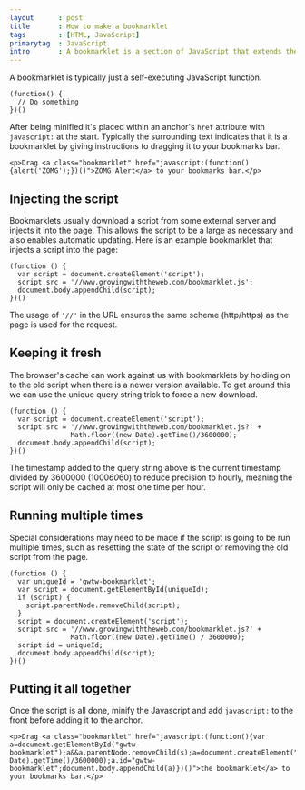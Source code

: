 ```yaml
---
layout      : post
title       : How to make a bookmarklet
tags        : [HTML, JavaScript]
primarytag  : JavaScript
intro       : A bookmarklet is a section of JavaScript that extends the browsers currently loaded page by executing from a browser bookmark.
---
```


A bookmarklet is typically just a self-executing JavaScript function.

<!--prettify lang=js-->
    (function() {
      // Do something
    })()

After being minified it's placed within an anchor's `href` attribute with `javascript:` at the start. Typically the surrounding text indicates that it is a bookmarklet by giving instructions to dragging it to your bookmarks bar.

<!--prettify lang=html-->
    <p>Drag <a class="bookmarklet" href="javascript:(function(){alert('ZOMG');})()">ZOMG Alert</a> to your bookmarks bar.</p>



## Injecting the script

Bookmarklets usually download a script from some external server and injects it into the page. This allows the script to be a large as necessary and also enables automatic updating. Here is an example bookmarklet that injects a script into the page:

<!--prettify lang=js-->
    (function () {
      var script = document.createElement('script');
      script.src = '//www.growingwiththeweb.com/bookmarklet.js';
      document.body.appendChild(script);
    })()

The usage of `'//'` in the URL ensures the same scheme (http/https) as the page is used for the request.



## Keeping it fresh

The browser's cache can work against us with bookmarklets by holding on to the old script when there is a newer version available. To get around this we can use the unique query string trick to force a new download.

<!--prettify lang=js-->
    (function () {
      var script = document.createElement('script');
      script.src = '//www.growingwiththeweb.com/bookmarklet.js?' + 
                   Math.floor((new Date).getTime()/3600000);
      document.body.appendChild(script);
    })()

The timestamp added to the query string above is the current timestamp divided by 3600000 (1000*60*60) to reduce precision to hourly, meaning the script will only be cached at most one time per hour.



## Running multiple times

Special considerations may need to be made if the script is going to be run multiple times, such as resetting the state of the script or removing the old script from the page.

<!--prettify lang=js-->
    (function () {
      var uniqueId = 'gwtw-bookmarklet';
      var script = document.getElementById(uniqueId);
      if (script) {
        script.parentNode.removeChild(script);
      }
      script = document.createElement('script');
      script.src = '//www.growingwiththeweb.com/bookmarklet.js?' + 
                   Math.floor((new Date).getTime() / 3600000);
      script.id = uniqueId;
      document.body.appendChild(script);
    })()



## Putting it all together

Once the script is all done, minify the Javascript and add `javascript:` to the front before adding it to the anchor.

<!--prettify lang=html-->
    <p>Drag <a class="bookmarklet" href="javascript:(function(){var a=document.getElementById("gwtw-bookmarklet");a&&a.parentNode.removeChild(s);a=document.createElement("script");a.src="//www.growingwiththeweb.com/bookmarklet.js?"+Math.floor((new Date).getTime()/3600000);a.id="gwtw-bookmarklet";document.body.appendChild(a)})()">the bookmarklet</a> to your bookmarks bar.</p>